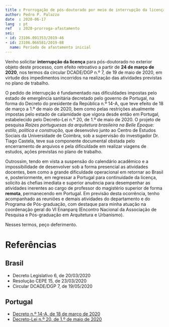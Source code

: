 ```yaml
---
title : Prorrogação de pós-doutorado por meio de interrupção da licença
author: Pedro P. Palazzo
date  : 2020-06-17
lang  : pt
ref   : 2020-prorroga-afastamento
sei:
- id: 23106.091353/2019-46
- id: 23106.066581/2019-88
  name: Período de afastamento inicial
---
```


Venho solicitar **interrupção da licença** para pós-doutorado no
exterior objeto deste processo, com efeito retroativo a partir de
**24 de março de 2020**, nos termos da circular DCADE/DGP n.º 7, de 19
de maio de 2020, em virtude dos impedimentos incorridos na realização
das atividades previstas no plano de trabalho.

O pedido de interrupção é fundamentado nas dificuldades impostas pelo
estado de emergência sanitária decretado pelo governo de Portugal, na
forma do Decreto do presidente da República n.º 14-A, que teve efeito de
18 de março a 1.º de maio de 2020, bem como pelas restrições atualmente
impostas pelo estado de calamidade que vigora desde então em Portugal,
estabelecido pelo Decreto-Lei n.º 20, de 1.º de maio de 2020. O projeto
de pesquisa *Raízes portuguesas da arquitetura brasileira na Belle
Époque: estilo, política e construção,* que desenvolvo junto ao Centro
de Estudos Sociais da Universidade de Coimbra, sob a supervisão do
investigador Dr. Tiago Castela, teve sua componente documental obstada
pelo encerramento de arquivos e pela dificuldade em realizar viagens de
estudos, ações previstas no plano de trabalho.

Outrossim, tendo em vista a suspensão do calendário acadêmico e a
impossibilidade de desenvolver sob a forma presencial as atividades
docentes, bem como a grande dificuldade operacional em retornar ao
Brasil e, posteriormente, em regressar a Portugal para continuidade da
licença, solicito às chefias imediata e superior anuência para
desempenhar as atividades inerentes ao cargo de professor do magistério
superior de forma **remota**, permanecendo em Portugal. Em previsão
desta ocorrência, tenho acompanhado as reuniões e demais atividades do
departamento e do Programa de Pós-graduação, com destaque para minha
atuação na coordenação geral do VI Enanparq (Encontro Nacional da
Associação de Pesquisa e Pós-graduação em Arquitetura e Urbanismo).

Nesses termos, peço deferimento.

Referências
===========

Brasil
------

- Decreto Legislativo 6, de 20/03/2020
- Resolução CEPE 15, de 23/03/2020
- Circular DCADE/DGP 7, de 19/05/2020

Portugal
--------

- [Decreto n.º 14-A, de 18 de março de
  2020](https://dre.pt/home/-/dre/130399862/details/maximized)
- [Decreto-Lei n.º 20, de 1.º de maio de
  2020](https://dre.pt/home/-/dre/132883356/details/maximized)
